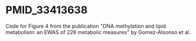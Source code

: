 # PMID_33413638
Code for Figure 4 from the publication "DNA methylation and lipid metabolism: an EWAS of 226 metabolic measures" by Gomez-Alsonso et al.
